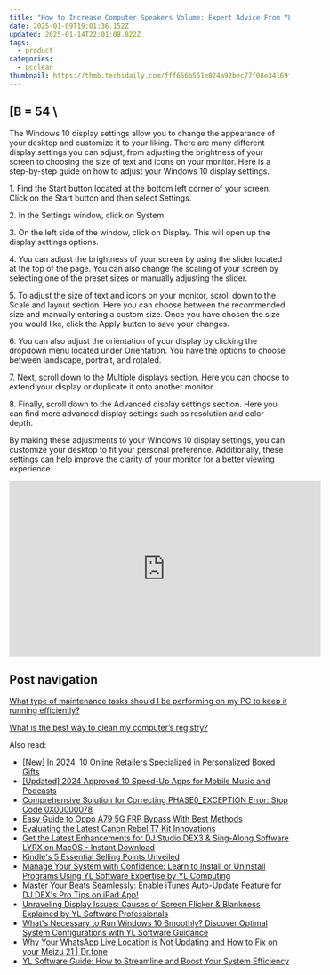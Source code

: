 ```yaml
---
title: "How to Increase Computer Speakers Volume: Expert Advice From YL Computing"
date: 2025-01-09T19:01:36.152Z
updated: 2025-01-14T22:01:08.822Z
tags:
  - product
categories:
  - pcclean
thumbnail: https://thmb.techidaily.com/fff656b551e024a92bec77f08e34169fdbb7972daf3e003aecf76e9fd40fed20.jpg
---
```


## \[B = 54 \

The Windows 10 display settings allow you to change the appearance of your desktop and customize it to your liking. There are many different display settings you can adjust, from adjusting the brightness of your screen to choosing the size of text and icons on your monitor. Here is a step-by-step guide on how to adjust your Windows 10 display settings. 

1\. Find the Start button located at the bottom left corner of your screen. Click on the Start button and then select Settings.

2\. In the Settings window, click on System.

3\. On the left side of the window, click on Display. This will open up the display settings options. 

4\. You can adjust the brightness of your screen by using the slider located at the top of the page. You can also change the scaling of your screen by selecting one of the preset sizes or manually adjusting the slider.

5\. To adjust the size of text and icons on your monitor, scroll down to the Scale and layout section. Here you can choose between the recommended size and manually entering a custom size. Once you have chosen the size you would like, click the Apply button to save your changes.

6\. You can also adjust the orientation of your display by clicking the dropdown menu located under Orientation. You have the options to choose between landscape, portrait, and rotated.

7\. Next, scroll down to the Multiple displays section. Here you can choose to extend your display or duplicate it onto another monitor.

8\. Finally, scroll down to the Advanced display settings section. Here you can find more advanced display settings such as resolution and color depth. 

By making these adjustments to your Windows 10 display settings, you can customize your desktop to fit your personal preference. Additionally, these settings can help improve the clarity of your monitor for a better viewing experience.

<!-- affiliate ads begin -->
<iframe width="560" height="315" src="https://www.youtube.com/embed/Q-mXUpVQijU?si=f1MzflPJ8-bD2_iQ" title="YouTube video player" frameborder="0" allow="accelerometer; autoplay; clipboard-write; encrypted-media; gyroscope; picture-in-picture; web-share" referrerpolicy="strict-origin-when-cross-origin" allowfullscreen></iframe>
<!-- affiliate ads end -->

## Post navigation

[What type of maintenance tasks should I be performing on my PC to keep it running efficiently?](https://tools.techidaily.com/pcclean/products/)

[What is the best way to clean my computer’s registry?](https://tools.techidaily.com/pcclean/products/)

<ins class="adsbygoogle"
     style="display:block"
     data-ad-format="autorelaxed"
     data-ad-client="ca-pub-7571918770474297"
     data-ad-slot="1223367746"></ins>

<ins class="adsbygoogle"
     style="display:block"
     data-ad-client="ca-pub-7571918770474297"
     data-ad-slot="8358498916"
     data-ad-format="auto"
     data-full-width-responsive="true"></ins>

<span class="atpl-alsoreadstyle">Also read:</span>
<div><ul>
<li><a href="https://article-files.techidaily.com/new-in-2024-10-online-retailers-specialized-in-personalized-boxed-gifts/"><u>[New] In 2024, 10 Online Retailers Specialized in Personalized Boxed Gifts</u></a></li>
<li><a href="https://fox-http.techidaily.com/updated-2024-approved-10-speed-up-apps-for-mobile-music-and-podcasts/"><u>[Updated] 2024 Approved 10 Speed-Up Apps for Mobile Music and Podcasts</u></a></li>
<li><a href="https://technical-tips.techidaily.com/comprehensive-solution-for-correcting-phase0exception-error-stop-code-0x00000078/"><u>Comprehensive Solution for Correcting PHASE0_EXCEPTION Error: Stop Code 0X00000078</u></a></li>
<li><a href="https://android-frp.techidaily.com/easy-guide-to-oppo-a79-5g-frp-bypass-with-best-methods-by-drfone-android/"><u>Easy Guide to Oppo A79 5G FRP Bypass With Best Methods</u></a></li>
<li><a href="https://buynow-info.techidaily.com/evaluating-the-latest-canon-rebel-t7-kit-innovations/"><u>Evaluating the Latest Canon Rebel T7 Kit Innovations</u></a></li>
<li><a href="https://win-hot.techidaily.com/get-the-latest-enhancements-for-dj-studio-dex3-and-sing-along-software-lyrx-on-macos-instant-download/"><u>Get the Latest Enhancements for DJ Studio DEX3 & Sing-Along Software LYRX on MacOS - Instant Download</u></a></li>
<li><a href="https://buynow-info.techidaily.com/kindles-5-essential-selling-points-unveiled/"><u>Kindle's 5 Essential Selling Points Unveiled</u></a></li>
<li><a href="https://win-hot.techidaily.com/manage-your-system-with-confidence-learn-to-install-or-uninstall-programs-using-yl-software-expertise-by-yl-computing/"><u>Manage Your System with Confidence: Learn to Install or Uninstall Programs Using YL Software Expertise by YL Computing</u></a></li>
<li><a href="https://win-hot.techidaily.com/master-your-beats-seamlessly-enable-itunes-auto-update-feature-for-dj-dexs-pro-tips-on-ipad-app/"><u>Master Your Beats Seamlessly: Enable iTunes Auto-Update Feature for DJ DEX's Pro Tips on iPad App!</u></a></li>
<li><a href="https://win-hot.techidaily.com/unraveling-display-issues-causes-of-screen-flicker-and-blankness-explained-by-yl-software-professionals/"><u>Unraveling Display Issues: Causes of Screen Flicker & Blankness Explained by YL Software Professionals</u></a></li>
<li><a href="https://win-hot.techidaily.com/whats-necessary-to-run-windows-10-smoothly-discover-optimal-system-configurations-with-yl-software-guidance/"><u>What's Necessary to Run Windows 10 Smoothly? Discover Optimal System Configurations with YL Software Guidance</u></a></li>
<li><a href="https://location-social.techidaily.com/why-your-whatsapp-live-location-is-not-updating-and-how-to-fix-on-your-meizu-21-drfone-by-drfone-virtual-android/"><u>Why Your WhatsApp Live Location is Not Updating and How to Fix on your Meizu 21 | Dr.fone</u></a></li>
<li><a href="https://win-hot.techidaily.com/yl-software-guide-how-to-streamline-and-boost-your-system-efficiency/"><u>YL Software Guide: How to Streamline and Boost Your System Efficiency</u></a></li>
</ul></div>

